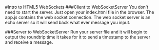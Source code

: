 #Intro to HTML5 WebSockets
###Client to WebSocketServer
You don't need to start the server. Just open your index.html file in the browser. The app.js contains the web socket connection. The web socket server is an echo server so it will send back what ever message you input. 

###Server to WebSocketServer
Run your server file and it will begin to output the roundtrip time it takes for it to send a timestamp to the server and receive a message. 
